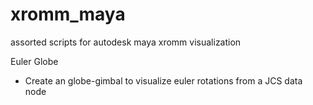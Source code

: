 # xromm_maya
assorted scripts for autodesk maya xromm visualization

Euler Globe
- Create an globe-gimbal to visualize euler rotations from a JCS data node
